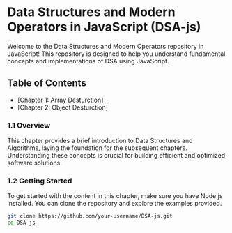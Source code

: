 # Data Structures and Modern Operators in JavaScript (DSA-js)

Welcome to the Data Structures and Modern Operators repository in JavaScript! This repository is designed to help you understand fundamental concepts and implementations of DSA using JavaScript.

## Table of Contents

- [Chapter 1: Array Desturction]
- [Chapter 2: Object Desturction]


### 1.1 Overview

This chapter provides a brief introduction to Data Structures and Algorithms, laying the foundation for the subsequent chapters. Understanding these concepts is crucial for building efficient and optimized software solutions.

### 1.2 Getting Started

To get started with the content in this chapter, make sure you have Node.js installed. You can clone the repository and explore the examples provided.

```bash
git clone https://github.com/your-username/DSA-js.git
cd DSA-js
